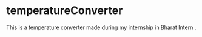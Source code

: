 # temperatureConverter
This is a temperature converter made during my internship in Bharat Intern . 

